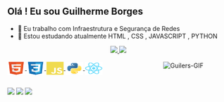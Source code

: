## Olá ! Eu sou Guilherme Borges


- 🔭 Eu trabalho com Infraestrutura e Segurança de Redes
- 🌱 Estou estudando atualmente HTML , CSS , JAVASCRIPT , PYTHON

<div align="center">
  <a href="https://github.com/guilers06">
  <img height="180em" src="https://github-readme-stats.vercel.app/api?username=guilers06&show_icons=true&theme=dark&include_all_commits=true&count_private=true"/>
  <img height="180em" src="https://github-readme-stats.vercel.app/api/top-langs/?username=guilers06&layout=compact&langs_count=7&theme=dark"/>
</div>
<div style="display: inline_block"><br>
  <img align="center" alt="Guilers-HTML" height="30" width="40" src="https://raw.githubusercontent.com/devicons/devicon/master/icons/html5/html5-original.svg">
  <img align="center" alt="Guilers-CSS" height="30" width="40" src="https://raw.githubusercontent.com/devicons/devicon/master/icons/css3/css3-original.svg">
  <img align="center" alt="Guilers-Js" height="30" width="40" src="https://raw.githubusercontent.com/devicons/devicon/master/icons/javascript/javascript-plain.svg">
  <img align="center" alt="Guilers-Python" height="30" width="40" src="https://raw.githubusercontent.com/devicons/devicon/master/icons/python/python-original.svg">
  <img align="center" alt="Guilers-React" height="30" width="40" src="https://raw.githubusercontent.com/devicons/devicon/master/icons/react/react-original.svg">
  <img align="right" alt="Guilers-GIF" height="150" width="150" src="https://c.tenor.com/iy_Yu5aELdAAAAAd/mr-roboto-robotos.gif">
</div>
  
  ##
 
<div> 
 
  <a href="https://instagram.com/infosidertec" target="_blank"><img src="https://img.shields.io/badge/-Instagram-%23E4405F?style=for-the-badge&logo=instagram&logoColor=white" target="_blank"></a>
  <a href = "mailto:guil3rs06@gmail.com"><img src="https://img.shields.io/badge/-Gmail-%23333?style=for-the-badge&logo=gmail&logoColor=white" target="_blank"></a>
  <a href="https://www.linkedin.com/in/guilherme-borges-962a16154/" target="_blank"><img src="https://img.shields.io/badge/-LinkedIn-%230077B5?style=for-the-badge&logo=linkedin&logoColor=white" target="_blank"></a> 
 
</div>
